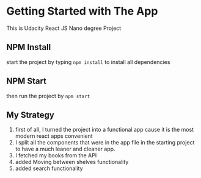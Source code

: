 # Getting Started with The App 

This is Udacity React JS Nano degree Project 

## NPM Install 

start the project by typing `npm install` to install all dependencies

## NPM Start

then run the project  by `npm start`

## My Strategy

1. first of all, I turned the project into a functional app cause it is the most modern react apps convenient
2. I split all the components that were in the app file in the starting project to have a much leaner and cleaner app.
3. I fetched my books from the API
4. added Moving between shelves functionality
5. added search functionality






